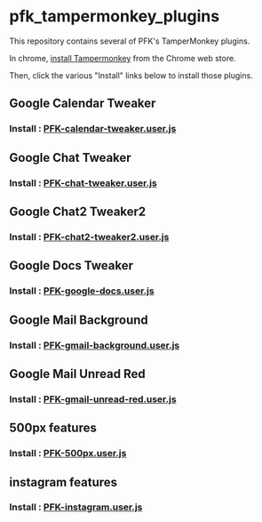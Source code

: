 # pfk_tampermonkey_plugins

This repository contains several of PFK's TamperMonkey plugins.

In chrome, [install Tampermonkey](https://chrome.google.com/webstore/detail/tampermonkey/dhdgffkkebhmkfjojejmpbldmpobfkfo?utm_source=chrome-ntp-icon) from the Chrome web store.

Then, click the various "Install" links below to install those plugins.

## Google Calendar Tweaker

### Install : [PFK-calendar-tweaker.user.js](https://github.com/flipk/pfk_tampermonkey_plugins/raw/attempts/PFK-calendar-tweaker.user.js)

## Google Chat Tweaker

### Install : [PFK-chat-tweaker.user.js](https://github.com/flipk/pfk_tampermonkey_plugins/raw/attempts/PFK-chat-tweaker.user.js)

## Google Chat2 Tweaker2

### Install : [PFK-chat2-tweaker2.user.js](https://github.com/flipk/pfk_tampermonkey_plugins/raw/attempts/PFK-chat2-tweaker2.user.js)

## Google Docs Tweaker

### Install : [PFK-google-docs.user.js](https://github.com/flipk/pfk_tampermonkey_plugins/raw/attempts/PFK-google-docs.user.js)

## Google Mail Background

### Install : [PFK-gmail-background.user.js](https://github.com/flipk/pfk_tampermonkey_plugins/raw/attempts/PFK-gmail-background.user.js)

## Google Mail Unread Red

### Install : [PFK-gmail-unread-red.user.js](https://github.com/flipk/pfk_tampermonkey_plugins/raw/attempts/PFK-gmail-unread-red.user.js)

## 500px features

### Install : [PFK-500px.user.js](https://github.com/flipk/pfk_tampermonkey_plugins/raw/attempts/PFK-500px.user.js)

## instagram features

### Install : [PFK-instagram.user.js](https://github.com/flipk/pfk_tampermonkey_plugins/raw/attempts/PFK-instagram.user.js)
